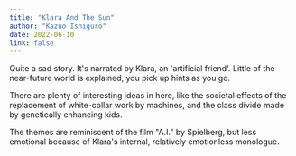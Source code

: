 ```yaml
---
title: "Klara And The Sun"
author: "Kazuo Ishiguro"
date: 2022-06-10
link: false
---
```


Quite a sad story. It's narrated by Klara, an 'artificial friend'. Little of the near-future world is explained, you pick up hints as you go.

There are plenty of interesting ideas in here, like the societal effects of the replacement of white-collar work by machines, and the class divide made by genetically enhancing kids.

The themes are reminiscent of the film "A.I." by Spielberg, but less emotional because of Klara's internal, relatively emotionless monologue.
